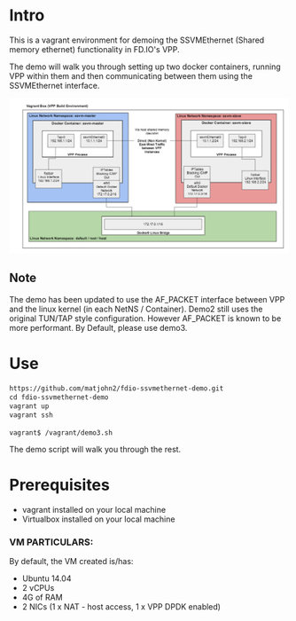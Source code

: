 # Intro

This is a vagrant environment for demoing the SSVMEthernet (Shared memory ethernet) functionality in FD.IO's VPP.

The demo will walk you through setting up two docker containers, running VPP within them and then communicating between them using the SSVMEthernet interface.

![SSVMEthernet Demo Setup](./ssvm_demo.png)

## Note
The demo has been updated to use the AF_PACKET interface between VPP and the linux kernel (in each NetNS / Container).
Demo2 still uses the original TUN/TAP style configuration. However AF_PACKET is known to be more performant. By Default, please use demo3.

# Use

```
https://github.com/matjohn2/fdio-ssvmethernet-demo.git
cd fdio-ssvmethernet-demo
vagrant up
vagrant ssh

vagrant$ /vagrant/demo3.sh
```

The demo script will walk you through the rest.

# Prerequisites
* vagrant installed on your local machine
* Virtualbox installed on your local machine

### VM PARTICULARS:

By default, the VM created is/has:
- Ubuntu 14.04
- 2 vCPUs
- 4G of RAM
- 2 NICs (1 x NAT - host access, 1 x VPP DPDK enabled)
